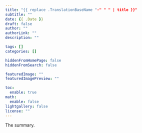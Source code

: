 ```yaml
---
title: "{{ replace .TranslationBaseName "-" " " | title }}"
subtitle: ""
date: {{ .Date }}
draft: false
author: ""
authorLink: ""
description: ""

tags: []
categories: []

hiddenFromHomePage: false
hiddenFromSearch: false

featuredImage: ""
featuredImagePreview: ""

toc:
  enable: true
math:
  enable: false
lightgallery: false
license: ""
---
```


The summary.

<!--more-->
